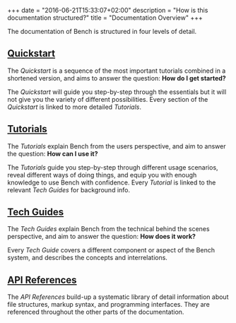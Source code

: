 +++
date = "2016-06-21T15:33:07+02:00"
description = "How is this documentation structured?"
title = "Documentation Overview"
+++

The documentation of Bench is structured in four levels of detail.

## [Quickstart]
The _Quickstart_ is a sequence of the most important tutorials
combined in a shortened version, and aims to answer the question:
**How do I get started?**

The _Quickstart_ will guide you step-by-step through the essentials
but it will not give you the variety of different possibilities.
Every section of the _Quickstart_ is linked to more detailed _Tutorials_.

## [Tutorials]
The _Tutorials_ explain Bench from the users perspective,
and aim to answer the question:
**How can I use it?**

The _Tutorials_ guide you step-by-step through different usage scenarios,
reveal different ways of doing things, and equip you with enough
knowledge to use Bench with confidence.
Every _Tutorial_ is linked to the relevant _Tech Guides_ for background info.

## [Tech Guides]
The _Tech Guides_ explain Bench from the technical behind the scenes perspective,
and aim to answer the question:
**How does it work?**

Every _Tech Guide_ covers a different component or aspect of the Bench system,
and describes the concepts and interrelations.

## [API References]
The _API References_ build-up a systematic library of detail information
about file structures, markup syntax, and programming interfaces.
They are referenced throughout the other parts of the documentation.

[Quickstart]: /start/
[Tutorials]: /tutorial/
[Tech Guides]: /guide/
[API References]: /ref/
